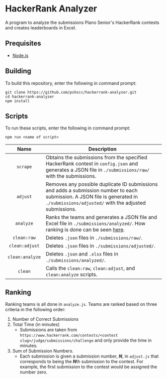 # HackerRank Analyzer
A program to analyze the submissions Plano Senior's HackerRank contests and creates leaderboards in Excel. 

## Prequisites
- [Node.js](https://nodejs.org/en/)

## Building
To build this repository, enter the following in command prompt:
```shell
git clone https://github.com/pshscc/hackerrank-analyzer.git
cd hackerrank-analyzer
npm install
```

## Scripts
To run these scripts, enter the following in command prompt: 
```shell
npm run <name of script>
```
| Name | Description |
| :-: | - |
| `scrape` | Obtains the submissions from the specified HackerRank contest in `config.json` and generates a JSON file in `./submissions/raw/` with the submissions. |
| `adjust` | Removes any possible duplicate ID submissions and adds a submission number to each submission. A JSON file is generated in `./submissions/adjusted/` with the adjusted submissions. |
| `analyze` | Ranks the teams and generates a JSON file and Excel file in `./submissions/analyzed/`. How ranking is done can be seen [here](https://github.com/pshscc/hackerrank-analyzer#ranking). |
| `clean:raw` | Deletes `.json` files in `./submissions/raw/`. |
| `clean:adjust` | Deletes `.json` files in `./submissions/adjusted/`. |
| `clean:analyze` | Deletes `.json` and `.xlsx` files in `./submissions/analyzed/`. |
| `clean` | Calls the `clean:raw`, `clean:adjust`, and `clean:analyze` scripts. |

## Ranking
Ranking teams is all done in `analyze.js`. Teams are ranked based on three criteria in the following order:
1. Number of Correct Submissions
2. Total Time (in minutes)
   - Submissions are taken from `https://www.hackerrank.com/contests/<contest slug>/judge/submissions/challenge` and only provide the time in minutes.
3. Sum of Submission Numbers.
   - Each submission is given a submission number, ***N***, in `adjust.js` that corresponds to being the ***N***th submission to the contest. For example, the first submission to the contest would be assigned the number zero.

